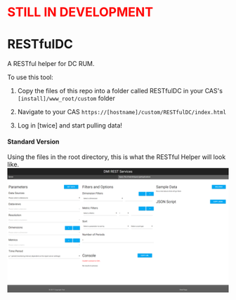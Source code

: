 # <b style='color: red;'>STILL IN DEVELOPMENT</b>

# RESTfulDC
A RESTful helper for DC RUM.

To use this tool:

1) Copy the files of this repo into a folder called RESTfulDC in your CAS's `[install]/www_root/custom` folder

2) Navigate to your CAS `https://[hostname]/custom/RESTfulDC/index.html`

3) Log in [twice] and start pulling data!


#### Standard Version

Using the files in the root directory, this is what the RESTful Helper will look like.
![standard](imgs/RESTfulDC-UIupdate.png)

